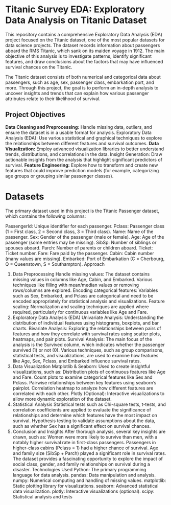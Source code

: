 # Titanic Survey EDA: Exploratory Data Analysis on Titanic Dataset
This repository contains a comprehensive Exploratory Data Analysis (EDA) project focused on the Titanic dataset, one of the most popular datasets for data science projects. The dataset records information about passengers aboard the RMS Titanic, which sank on its maiden voyage in 1912. The main objective of this analysis is to investigate patterns, identify significant features, and draw conclusions about the factors that may have influenced survival chances on the Titanic.

The Titanic dataset consists of both numerical and categorical data about passengers, such as age, sex, passenger class, embarkation port, and more. Through this project, the goal is to perform an in-depth analysis to uncover insights and trends that can explain how various passenger attributes relate to their likelihood of survival.

## Project Objectives

**Data Cleaning and Preprocessing:** Handle missing data, outliers, and ensure the dataset is in a usable format for analysis.
Exploratory Data Analysis (EDA): Use various statistical and graphical techniques to explore the relationships between different features and survival outcomes.
**Data Visualization:** Employ advanced visualization libraries to better understand trends, distributions, and correlations in the data.
Insight Generation: Draw actionable insights from the analysis that highlight significant predictors of survival.
**Feature Engineering:** Explore how to transform and create new features that could improve prediction models (for example, categorizing age groups or grouping similar passenger classes).

# Datasets
The primary dataset used in this project is the Titanic Passenger dataset, which contains the following columns:

PassengerId: Unique identifier for each passenger.
Pclass: Passenger class (1 = First class, 2 = Second class, 3 = Third class).
Name: Name of the passenger.
Sex: Gender of the passenger (male or female).
Age: Age of the passenger (some entries may be missing).
SibSp: Number of siblings or spouses aboard.
Parch: Number of parents or children aboard.
Ticket: Ticket number.
Fare: Fare paid by the passenger.
Cabin: Cabin number (many values are missing).
Embarked: Port of Embarkation (C = Cherbourg, Q = Queenstown, S = Southampton).
Approach
1. Data Preprocessing
Handle missing values: The dataset contains missing values in columns like Age, Cabin, and Embarked. Various techniques like filling with mean/median values or removing rows/columns are explored.
Encoding categorical features: Variables such as Sex, Embarked, and Pclass are categorical and need to be encoded appropriately for statistical analysis and visualizations.
Feature scaling: Normalization and scaling techniques are applied where required, particularly for continuous variables like Age and Fare.
2. Exploratory Data Analysis (EDA)
Univariate Analysis: Understanding the distribution of individual features using histograms, boxplots, and bar charts.
Bivariate Analysis: Exploring the relationships between pairs of features and how they correlate with survival rates using scatter plots, heatmaps, and pair plots.
Survival Analysis: The main focus of the analysis is the Survived column, which indicates whether the passenger survived (1) or not (0). Various techniques, such as group comparisons, statistical tests, and visualizations, are used to examine how features like Age, Sex, Pclass, and Embarked influence survival rates.
3. Data Visualization
Matplotlib & Seaborn: Used to create insightful visualizations, such as:
Distribution plots of continuous features like Age and Fare.
Count plots to examine categorical features like Sex and Pclass.
Pairwise relationships between key features using seaborn’s pairplot.
Correlation heatmap to analyze how different features are correlated with each other.
Plotly (Optional): Interactive visualizations to allow more dynamic exploration of the dataset.
4. Statistical Analysis
Statistical tests such as Chi-square tests, t-tests, and correlation coefficients are applied to evaluate the significance of relationships and determine which features have the most impact on survival.
Hypothesis testing to validate assumptions about the data, such as whether Sex has a significant effect on survival chances.
5. Conclusion and Insights
After thorough analysis, several key insights are drawn, such as:
Women were more likely to survive than men, with a notably higher survival rate in first-class passengers.
Passengers in higher-class cabins (Pclass = 1) had a higher chance of survival.
Age and family size (SibSp + Parch) played a significant role in survival rates.
The dataset provides a fascinating opportunity to explore the impact of social class, gender, and family relationships on survival during a disaster.
Technologies Used
Python: The primary programming language for data analysis.
pandas: Data manipulation and analysis.
numpy: Numerical computing and handling of missing values.
matplotlib: Static plotting library for visualizations.
seaborn: Advanced statistical data visualization.
plotly: Interactive visualizations (optional).
scipy: Statistical analysis and tests
